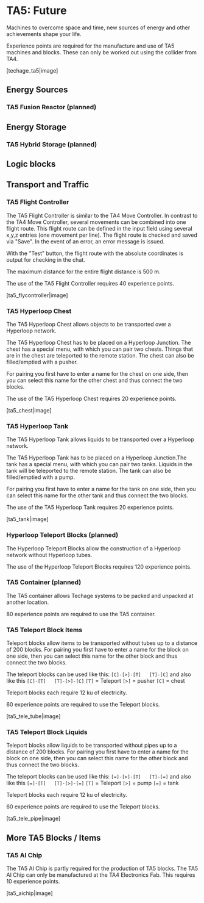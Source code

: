 # TA5: Future

Machines to overcome space and time, new sources of energy and other achievements shape your life.

Experience points are required for the manufacture and use of TA5 machines and blocks. These can only be worked out using the collider from TA4.

[techage_ta5|image]

## Energy Sources

### TA5 Fusion Reactor (planned)

## Energy Storage

### TA5 Hybrid Storage (planned)

## Logic blocks

## Transport and Traffic

### TA5 Flight Controller

The TA5 Flight Controller is similar to the TA4 Move Controller. In contrast to the TA4 Move Controller, several movements can be combined into one flight route. This flight route can be defined in the input field using several x,y,z entries (one movement per line). The flight route is checked and saved via "Save". In the event of an error, an error message is issued.

With the "Test" button, the flight route with the absolute coordinates is output for checking in the chat.

The maximum distance for the entire flight distance is 500 m.

The use of the TA5 Flight Controller requires 40 experience points.

[ta5_flycontroller|image]

### TA5 Hyperloop Chest

The TA5 Hyperloop Chest allows objects to be transported over a Hyperloop network.

The TA5 Hyperloop Chest has to be placed on a Hyperloop Junction. The chest has a special menu, with which you can pair two chests. Things that are in the chest are teleported to the remote station. The chest can also be filled/emptied with a pusher.

For pairing you first have to enter a name for the chest on one side, then you can select this name for the other chest and thus connect the two blocks.

The use of the TA5 Hyperloop Chest requires 20 experience points.

[ta5_chest|image]

### TA5 Hyperloop Tank

The TA5 Hyperloop Tank allows liquids to be transported over a Hyperloop network.

The TA5 Hyperloop Tank has to be placed on a Hyperloop Junction.The tank has a special menu, with which you can pair two tanks. Liquids in the tank will be teleported to the remote station. The tank can also be filled/emptied with a pump.

For pairing you first have to enter a name for the tank on one side, then you can select this name for the other tank and thus connect the two blocks.

The use of the TA5 Hyperloop Tank requires 20 experience points.

[ta5_tank|image]

### Hyperloop Teleport Blocks (planned)

The Hyperloop Teleport Blocks allow the construction of a Hyperloop network without Hyperloop tubes.

The use of the Hyperloop Teleport Blocks requires 120 experience points.

### TA5 Container (planned)

The TA5 container allows Techage systems to be packed and unpacked at another location.

80 experience points are required to use the TA5 container.

### TA5 Teleport Block Items

Teleport blocks allow items to be transported without tubes up to a distance of 200 blocks.
For pairing you first have to enter a name for the block on one side, then you can select this name for the other block and thus connect the two blocks.

The teleport blocks can be used like this: `[C]-[>]-[T]   [T]-[C]` and also like this `[C]-[T]   [T]-[>]-[C]`
`[T]` = Teleport
`[>]` = pusher 
`[C]` = chest



Teleport blocks each require 12 ku of electricity.

60 experience points are required to use the Teleport blocks.

[ta5_tele_tube|image]

### TA5 Teleport Block Liquids

Teleport blocks allow liquids to be transported without pipes up to a distance of 200 blocks.
For pairing you first have to enter a name for the block on one side, then you can select this name for the other block and thus connect the two blocks.

The teleport blocks can be used like this: `[=]-[>]-[T]   [T]-[=]` and also like this `[=]-[T]   [T]-[>]-[=]`
`[T]` = Teleport
`[>]` = pump
`[=]` = tank

Teleport blocks each require 12 ku of electricity.

60 experience points are required to use the Teleport blocks.

[ta5_tele_pipe|image]

## More TA5 Blocks / Items

### TA5 AI Chip

The TA5 AI Chip is partly required for the production of TA5 blocks. The TA5 AI Chip can only be manufactured at the TA4 Electronics Fab. This requires 10 experience points.

[ta5_aichip|image]